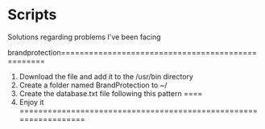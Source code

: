 # Scripts
Solutions regarding problems I've been facing 

brandprotection==================================================
1. Download the file and add it to the /usr/bin directory
2. Create a folder named BrandProtection to ~/
3. Create the database.txt file following this pattern 
<hash of certificate>==<Distingushed name of apk>==<hash of apk>
4. Enjoy it
=================================================================
